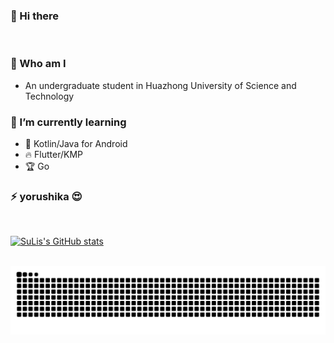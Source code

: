 ### 👋 Hi there 

<br>

### 🙌 Who am I
- An undergraduate student in Huazhong University of Science and Technology


### 🌱 I’m currently learning
- 🐤 Kotlin/Java for Android
- 🔥 Flutter/KMP
- 🏆 Go


### ⚡ **yorushika 😍**


<br>

[![SuLis's GitHub stats](https://github-readme-stats.vercel.app/api?username=suisbuds&show_icons=true&theme=onedark)](https://github.com/suisbuds/github-readme-stats)

<br>

<picture>
  <source media="(prefers-color-scheme: dark)" srcset="https://raw.githubusercontent.com/suisbuds/suisbuds/output/github-contribution-grid-snake-dark.svg">
  <source media="(prefers-color-scheme: light)" srcset="https://raw.githubusercontent.com/suisbuds/suisbuds/output/github-contribution-grid-snake.svg">
  <img alt="github contribution grid snake animation" src="https://raw.githubusercontent.com/suisbuds/suisbuds/output/github-contribution-grid-snake.svg">
</picture>


<!--
**suisbuds/suisbuds** is a ✨ _special_ ✨ repository because its `README.md` (this file) appears on your GitHub profile.

Here are some ideas to get you started:

- 🔭 I’m currently working on ...
- 🌱 I’m currently learning ...
- 👯 I’m looking to collaborate on ...
- 🤔 I’m looking for help with ...
- 💬 Ask me about ...
- 📫 How to reach me: ...
- 😄 Pronouns: ...
- ⚡ Fun fact: ...
-->
